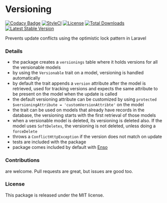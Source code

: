 <!--h-->
# Versioning
[![Codacy Badge](https://api.codacy.com/project/badge/Grade/ff415bb65927479a80d173622d3c11ed)](https://www.codacy.com/app/laravel-enso/Versioning?utm_source=github.com&amp;utm_medium=referral&amp;utm_content=laravel-enso/Versioning&amp;utm_campaign=Badge_Grade)
[![StyleCI](https://github.styleci.io/repos/134861936/shield?branch=master)](https://github.styleci.io/repos/134861936)
[![License](https://poser.pugx.org/laravel-enso/versioning/license)](https://packagist.org/packages/laravel-enso/versioning)
[![Total Downloads](https://poser.pugx.org/laravel-enso/versioning/downloads)](https://packagist.org/packages/laravel-enso/versioning)
[![Latest Stable Version](https://poser.pugx.org/laravel-enso/versioning/version)](https://packagist.org/packages/laravel-enso/versioning)
<!--/h-->

Prevents update conflicts using the optimistic lock pattern in Laravel

### Details

- the package creates a `versionings` table where it holds versions for all the versionable models
- by using the `Versionable` trait on a model, versioning is handled automatically
- by default the trait appends a `version` attribute after the model is retrieved, used for tracking versions and expects the same attribute to be present on the model when the update is called
- the default versioning attribute can be customized by using `protected $versioningAttribute = 'customVersionAttribte'` on the model
- the trait can be used on models that already have records in the database, the versioning starts with the first retrieval of those models
- when a versionable model is deleted, its versioning is deleted also. If the model uses `SoftDeletes`, the versioning is not deleted, unless doing a `forceDelete`
- throws a `ConflictHttpException` if the version does not match on update
- tests are included with the package
- package comes included by default with [Enso](https://github.com/laravel-enso/Enso)

<!--h-->
### Contributions

are welcome. Pull requests are great, but issues are good too.

### License

This package is released under the MIT license.
<!--/h-->